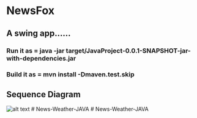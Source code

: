# NewsFox
## A swing app......
### Run it as = java -jar target/JavaProject-0.0.1-SNAPSHOT-jar-with-dependencies.jar
### Build it as = mvn install -Dmaven.test.skip

## Sequence Diagram 
![alt text](https://lucid.app/publicSegments/view/0332f6a0-d679-4967-bfbb-26f93a817dc5/image.png)
#   N e w s - W e a t h e r - J A V A  
 #   N e w s - W e a t h e r - J A V A  
 